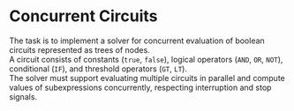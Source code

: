 # Concurrent Circuits

The task is to implement a solver for concurrent evaluation of boolean circuits represented as trees of nodes.  
A circuit consists of constants (`true`, `false`), logical operators (`AND`, `OR`, `NOT`), conditional (`IF`), and threshold operators (`GT`, `LT`).  
The solver must support evaluating multiple circuits in parallel and compute values of subexpressions concurrently, respecting interruption and stop signals.  
